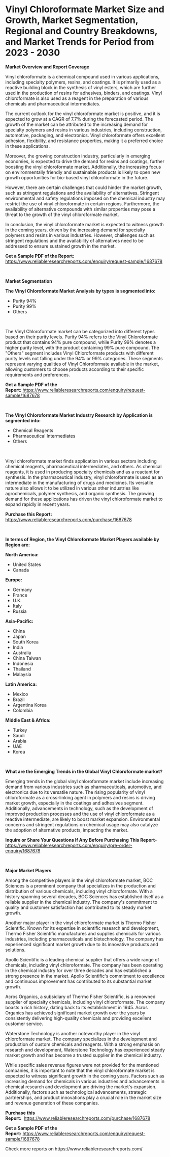 <p><h1>Vinyl Chloroformate Market Size and Growth, Market Segmentation, Regional and Country Breakdowns, and Market Trends for Period from 2023 -  2030</h1></p><p><strong>Market Overview and Report Coverage</strong></p>
<p><p>Vinyl chloroformate is a chemical compound used in various applications, including specialty polymers, resins, and coatings. It is primarily used as a reactive building block in the synthesis of vinyl esters, which are further used in the production of resins for adhesives, binders, and coatings. Vinyl chloroformate is also used as a reagent in the preparation of various chemicals and pharmaceutical intermediates.</p><p>The current outlook for the vinyl chloroformate market is positive, and it is expected to grow at a CAGR of 7.7% during the forecasted period. The growth of the market can be attributed to the increasing demand for specialty polymers and resins in various industries, including construction, automotive, packaging, and electronics. Vinyl chloroformate offers excellent adhesion, flexibility, and resistance properties, making it a preferred choice in these applications.</p><p>Moreover, the growing construction industry, particularly in emerging economies, is expected to drive the demand for resins and coatings, further boosting the vinyl chloroformate market. Additionally, the increasing focus on environmentally friendly and sustainable products is likely to open new growth opportunities for bio-based vinyl chloroformate in the future.</p><p>However, there are certain challenges that could hinder the market growth, such as stringent regulations and the availability of alternatives. Stringent environmental and safety regulations imposed on the chemical industry may restrict the use of vinyl chloroformate in certain regions. Furthermore, the availability of alternative compounds with similar properties may pose a threat to the growth of the vinyl chloroformate market.</p><p>In conclusion, the vinyl chloroformate market is expected to witness growth in the coming years, driven by the increasing demand for specialty polymers and resins in various industries. However, challenges such as stringent regulations and the availability of alternatives need to be addressed to ensure sustained growth in the market.</p></p>
<p><strong>Get a Sample PDF of the Report:</strong> <a href="https://www.reliableresearchreports.com/enquiry/request-sample/1687678">https://www.reliableresearchreports.com/enquiry/request-sample/1687678</a></p>
<p>&nbsp;</p>
<p><strong>Market Segmentation</strong></p>
<p><strong>The Vinyl Chloroformate Market Analysis by types is segmented into:</strong></p>
<p><ul><li>Purity 94%</li><li>Purity 99%</li><li>Others</li></ul></p>
<p>&nbsp;</p>
<p><p>The Vinyl Chloroformate market can be categorized into different types based on their purity levels. Purity 94% refers to the Vinyl Chloroformate product that contains 94% pure compound, while Purity 99% denotes a higher purity level, with the product containing 99% pure compound. The "Others" segment includes Vinyl Chloroformate products with different purity levels not falling under the 94% or 99% categories. These segments represent varying qualities of Vinyl Chloroformate available in the market, allowing customers to choose products according to their specific requirements and preferences.</p></p>
<p><strong>Get a Sample PDF of the Report:</strong>&nbsp;<a href="https://www.reliableresearchreports.com/enquiry/request-sample/1687678">https://www.reliableresearchreports.com/enquiry/request-sample/1687678</a></p>
<p>&nbsp;</p>
<p><strong>The Vinyl Chloroformate Market Industry Research by Application is segmented into:</strong></p>
<p><ul><li>Chemical Reagents</li><li>Pharmaceutical Intermediates</li><li>Others</li></ul></p>
<p>&nbsp;</p>
<p><p>Vinyl chloroformate market finds application in various sectors including chemical reagents, pharmaceutical intermediates, and others. As chemical reagents, it is used in producing specialty chemicals and as a reactant for synthesis. In the pharmaceutical industry, vinyl chloroformate is used as an intermediate in the manufacturing of drugs and medicines. Its versatile nature also allows it to be utilized in various other industries like agrochemicals, polymer synthesis, and organic synthesis. The growing demand for these applications has driven the vinyl chloroformate market to expand rapidly in recent years.</p></p>
<p><strong>Purchase this Report:</strong>&nbsp; <a href="https://www.reliableresearchreports.com/purchase/1687678">https://www.reliableresearchreports.com/purchase/1687678</a></p>
<p>&nbsp;</p>
<p><strong>In terms of Region, the Vinyl Chloroformate Market Players available by Region are:</strong></p>
<p>
    <p> <strong> North America: </strong>
        <ul>
            <li>United States</li>
            <li>Canada</li>
        </ul>
        </p> 
    <p> <strong> Europe: </strong>
        <ul>
            <li>Germany</li>
            <li>France</li>
            <li>U.K.</li>
            <li>Italy</li>
            <li>Russia</li>
        </ul>
        </p> 
    <p> <strong> Asia-Pacific: </strong>
        <ul>
            <li>China</li>
            <li>Japan</li>
            <li>South Korea</li>
            <li>India</li>
            <li>Australia</li>
            <li>China Taiwan</li>
            <li>Indonesia</li>
            <li>Thailand</li>
            <li>Malaysia</li>
        </ul>
        </p> 
    <p> <strong> Latin America: </strong>
        <ul>
            <li>Mexico</li>
            <li>Brazil</li>
            <li>Argentina Korea</li>
            <li>Colombia</li>
        </ul>
        </p> 
    <p> <strong> Middle East & Africa: </strong>
        <ul>
            <li>Turkey</li>
            <li>Saudi</li>
            <li>Arabia</li>
            <li>UAE</li>
            <li>Korea</li>
        </ul>
    </p>
    </p>
<p>&nbsp;</p>
<p><strong>What are the Emerging Trends in the Global Vinyl Chloroformate market?</strong></p>
<p><p>Emerging trends in the global vinyl chloroformate market include increasing demand from various industries such as pharmaceuticals, automotive, and electronics due to its versatile nature. The rising popularity of vinyl chloroformate as a cross-linking agent in polymers and resins is driving market growth, especially in the coatings and adhesives segment. Additionally, advancements in technology, such as the development of improved production processes and the use of vinyl chloroformate as a reactive intermediate, are likely to boost market expansion. Environmental concerns and stringent regulations on chemical usage may also catalyze the adoption of alternative products, impacting the market.</p></p>
<p><strong>Inquire or Share Your Questions If Any Before Purchasing This Report</strong>- <a href="https://www.reliableresearchreports.com/enquiry/pre-order-enquiry/1687678">https://www.reliableresearchreports.com/enquiry/pre-order-enquiry/1687678</a></p>
<p>&nbsp;</p>
<p><strong>Major Market Players</strong></p>
<p><p>Among the competitive players in the vinyl chloroformate market, BOC Sciences is a prominent company that specializes in the production and distribution of various chemicals, including vinyl chloroformate. With a history spanning several decades, BOC Sciences has established itself as a reliable supplier in the chemical industry. The company's commitment to quality and customer satisfaction has contributed to its steady market growth.</p><p>Another major player in the vinyl chloroformate market is Thermo Fisher Scientific. Known for its expertise in scientific research and development, Thermo Fisher Scientific manufactures and supplies chemicals for various industries, including pharmaceuticals and biotechnology. The company has experienced significant market growth due to its innovative products and solutions.</p><p>Apollo Scientific is a leading chemical supplier that offers a wide range of chemicals, including vinyl chloroformate. The company has been operating in the chemical industry for over three decades and has established a strong presence in the market. Apollo Scientific's commitment to excellence and continuous improvement has contributed to its substantial market growth.</p><p>Acros Organics, a subsidiary of Thermo Fisher Scientific, is a renowned supplier of specialty chemicals, including vinyl chloroformate. The company boasts a rich history, dating back to its establishment in 1945. Acros Organics has achieved significant market growth over the years by consistently delivering high-quality chemicals and providing excellent customer service.</p><p>Waterstone Technology is another noteworthy player in the vinyl chloroformate market. The company specializes in the development and production of custom chemicals and reagents. With a strong emphasis on research and development, Waterstone Technology has experienced steady market growth and has become a trusted supplier in the chemical industry.</p><p>While specific sales revenue figures were not provided for the mentioned companies, it is important to note that the vinyl chloroformate market is expected to witness significant growth in the coming years. Factors such as increasing demand for chemicals in various industries and advancements in chemical research and development are driving the market's expansion. Additionally, factors such as technological advancements, strategic partnerships, and product innovations play a crucial role in the market size and revenue generation of these companies.</p></p>
<p><strong>Purchase this Report:</strong>&nbsp;&nbsp;<a href="https://www.reliableresearchreports.com/purchase/1687678">https://www.reliableresearchreports.com/purchase/1687678</a></p>
<p></p>
<p><strong>Get a Sample PDF of the Report:</strong>&nbsp;<a href="https://www.reliableresearchreports.com/enquiry/request-sample/1687678">https://www.reliableresearchreports.com/enquiry/request-sample/1687678</a></p>
<p>Check more reports on https://www.reliableresearchreports.com/</p>